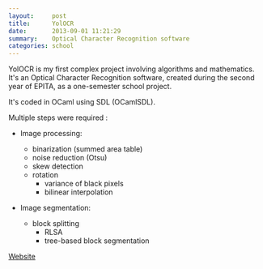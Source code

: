 ```yaml
---
layout:     post
title:      YolOCR
date:       2013-09-01 11:21:29
summary:    Optical Character Recognition software
categories: school
---
```


YolOCR is my first complex project involving algorithms and mathematics.
It's an Optical Character Recognition software, created during the second year
of EPITA, as a one-semester school project.

It's coded in OCaml using SDL (OCamlSDL).

Multiple steps were required :

* Image processing:
    * binarization (summed area table)
    * noise reduction (Otsu)
    * skew detection
    * rotation
        * variance of black pixels
        * bilinear interpolation

* Image segmentation:
    * block splitting
        * RLSA
        * tree-based block segmentation

[Website](http://yolocr.francisvm.com/)
